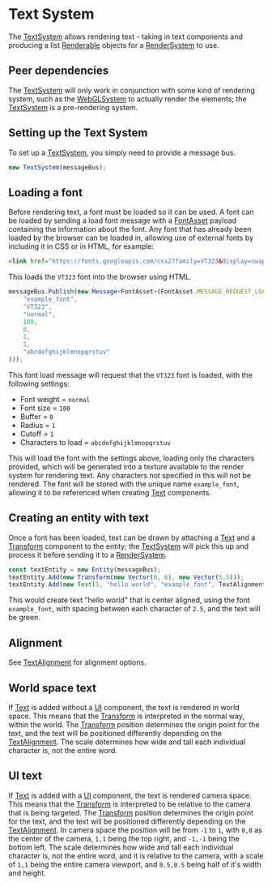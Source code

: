 # Text System

The [TextSystem] allows rendering text - taking in text components and producing
a list [Renderable] objects for a [RenderSystem] to use.

## Peer dependencies

The [TextSystem] will only work in conjunction with some kind of rendering
system, such as the [WebGLSystem] to actually render the elements; the
[TextSystem] is a pre-rendering system.

## Setting up the Text System

To set up a [TextSystem], you simply need to provide a message bus.

```typescript
new TextSystem(messageBus);
```

## Loading a font

Before rendering text, a font must be loaded so it can be used. A font can be
loaded by sending a load font message with a [FontAsset] payload containing the
information about the font. Any font that has already been loaded by the browser
can be loaded in, allowing use of external fonts by including it in CSS or in
HTML, for example:

```html
<link href="https://fonts.googleapis.com/css2?family=VT323&display=swap" rel="stylesheet">
```

This loads the `VT323` font into the browser using HTML.

```typescript
messageBus.Publish(new Message<FontAsset>(FontAsset.MESSAGE_REQUEST_LOAD, new FontAsset(
    "example_font",
    "VT323",
    "normal",
    100,
    0,
    1,
    1,
    "abcdefghijklmnopqrstuv"
)));
```

This font load message will request that the `VT323` font is loaded, with the
following settings:

- Font weight = `normal`
- Font size = `100`
- Buffer = `0`
- Radius = `1`
- Cutoff = `1`
- Characters to load = `abcdefghijklmnopqrstuv`

This will load the font with the settings above, loading only the characters
provided, which will be generated into a texture available to the render system
for rendering text. Any characters not specified in this will not be rendered.
The font will be stored with the unique name `example_font`, allowing it to be
referenced when creating [Text] components.

## Creating an entity with text

Once a font has been loaded, text can be drawn by attaching a [Text] and a
[Transform] component to the entity; the [TextSystem] will pick this up and
process it before sending it to a [RenderSystem].

```typescript
const textEntity = new Entity(messageBus);
textEntity.Add(new Transform(new Vector(0, 0), new Vector(5,5)));
textEntity.Add(new Text(1, "hello world", "example_font", TextAlignment.Center, 2.5, new Color(0,1,0)));
```

This would create text "hello world" that is center aligned, using the font
`example_font`, with spacing between each character of `2.5`, and the text will
be green.

## Alignment

See [TextAlignment] for alignment options.

## World space text

If [Text] is added without a [UI] component, the text is rendered in world
space. This means that the [Transform] is interpreted in the normal way, within
the world. The [Transform] position determines the origin point for the text,
and the text will be positioned differently depending on the [TextAlignment].
The scale determines how wide and tall each individual character is, not the
entire word.

## UI text

If [Text] is added with a [UI] component, the text is rendered camera space.
This means that the [Transform] is interpreted to be relative to the camera that
is being targeted. The [Transform] position determines the origin point for the text,
and the text will be positioned differently depending on the [TextAlignment]. In
camera space the position will be from `-1` to `1`, with `0,0` as the center of
the camera, `1,1` being the top right, and `-1,-1` being the bottom left. The
scale determines how wide and tall each individual character is, not the entire
word, and it is relative to the camera, with a scale of `1,1` being the entire
camera viewport, and `0.5,0.5` being half of it's width and height.

[TextSystem]: ../../reference/classes/textsystem
[Renderable]: ../../reference/classes/renderable
[RenderSystem]: ../../reference/classes/rendersystem
[WebGLSystem]: ../../reference/classes/webglsystem
[FontAsset]: ../../reference/classes/fontasset
[Text]: ../../reference/classes/text
[Transform]: ../../reference/classes/transform
[TextAlignment]: ../../reference/enums/textalignment
[UI]: ../../reference/classes/ui